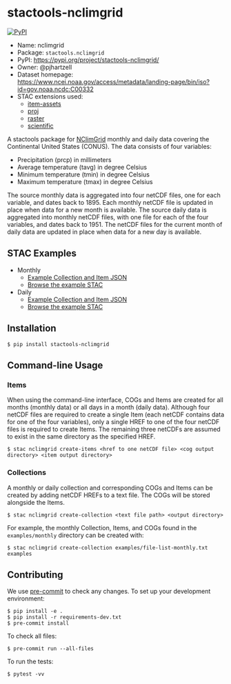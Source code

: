 # stactools-nclimgrid

[![PyPI](https://img.shields.io/pypi/v/stactools-nclimgrid)](https://pypi.org/project/stactools-nclimgrid/)

- Name: nclimgrid
- Package: `stactools.nclimgrid`
- PyPI: https://pypi.org/project/stactools-nclimgrid/
- Owner: @pjhartzell
- Dataset homepage: https://www.ncei.noaa.gov/access/metadata/landing-page/bin/iso?id=gov.noaa.ncdc:C00332
- STAC extensions used:
  - [item-assets](https://github.com/stac-extensions/item-assets)
  - [proj](https://github.com/stac-extensions/projection/)
  - [raster](https://github.com/stac-extensions/raster)
  - [scientific](https://github.com/stac-extensions/scientific)

A stactools package for [NClimGrid](https://www.ncei.noaa.gov/access/metadata/landing-page/bin/iso?id=gov.noaa.ncdc:C00332) monthly and daily data covering the Continental United States (CONUS). The data consists of four variables:
- Precipitation (prcp) in millimeters
- Average temperature (tavg) in degree Celsius
- Minimum temperature (tmin) in degree Celsius
- Maximum temperature (tmax) in degree Celsius

The source monthly data is aggregated into four netCDF files, one for each variable, and dates back to 1895. Each monthly netCDF file is updated in place when data for a new month is available. The source daily data is aggregated into monthly netCDF files, with one file for each of the four variables, and dates back to 1951. The netCDF files for the current month of daily data are updated in place when data for a new day is available.

## STAC Examples

- Monthly
  - [Example Collection and Item JSON](examples/monthly)
  - [Browse the example STAC](https://radiantearth.github.io/stac-browser/#/external/raw.githubusercontent.com/pjhartzell/nclimgrid/main/examples/monthly/collection.json)
- Daily
  - [Example Collection and Item JSON](examples/daily)
  - [Browse the example STAC](https://radiantearth.github.io/stac-browser/#/external/raw.githubusercontent.com/pjhartzell/nclimgrid/main/examples/daily/collection.json)

## Installation

```shell
$ pip install stactools-nclimgrid
```

## Command-line Usage

### Items

When using the command-line interface, COGs and Items are created for all months (monthly data) or all days in a month (daily data). Although four netCDF files are required to create a single Item (each netCDF contains data for one of the four variables), only a single HREF to one of the four netCDF files is required to create Items. The remaining three netCDFs are assumed to exist in the same directory as the specified HREF.

```shell
$ stac nclimgrid create-items <href to one netCDF file> <cog output directory> <item output directory>
```

### Collections

A monthly or daily collection and corresponding COGs and Items can be created by adding netCDF HREFs to a text file. The COGs will be stored alongside the Items.

```shell
$ stac nclimgrid create-collection <text file path> <output directory>
```

For example, the monthly Collection, Items, and COGs found in the `examples/monthly` directory can be created with:
```shell
$ stac nclimgrid create-collection examples/file-list-monthly.txt examples
```

## Contributing

We use [pre-commit](https://pre-commit.com/) to check any changes.
To set up your development environment:

```shell
$ pip install -e .
$ pip install -r requirements-dev.txt
$ pre-commit install
```

To check all files:

```shell
$ pre-commit run --all-files
```

To run the tests:

```shell
$ pytest -vv
```

